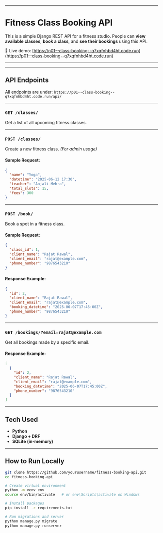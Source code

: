 
---

# Fitness Class Booking API

This is a simple Django REST API for a fitness studio.
People can **view available classes**, **book a class**, and **see their bookings** using this API.

🚀 Live demo: [https://p01--class-booking--q7xqfnhbd4ht.code.run](https://p01--class-booking--q7xqfnhbd4ht.code.run)

---


---

## API Endpoints

All endpoints are under:
`https://p01--class-booking--q7xqfnhbd4ht.code.run/api/`

---

### `GET /classes/`

Get a list of all upcoming fitness classes.



---

###  `POST /classes/`

Create a new fitness class. *(For admin usage)*

#### Sample Request:

```json
{
  "name": "Yoga",
  "datetime": "2025-06-12 17:30",
  "teacher": "Anjali Mehra",
  "total_slots": 15,
  "fees": 300
}
```

---

### `POST /book/`

Book a spot in a fitness class.

####  Sample Request:

```json
{
  "class_id": 1,
  "client_name": "Rajat Rawal",
  "client_email": "rajat@example.com",
  "phone_number": "9876543210"
}
```

#### Response Example:

```json
{
  "id": 2,
  "client_name": "Rajat Rawal",
  "client_email": "rajat@example.com",
  "booking_datetime": "2025-06-07T17:45:00Z",
  "phone_number": "9876543210"
}
```

---

### `GET /bookings/?email=rajat@example.com`

Get all bookings made by a specific email.

#### Response Example:

```json
[
  {
    "id": 2,
    "client_name": "Rajat Rawal",
    "client_email": "rajat@example.com",
    "booking_datetime": "2025-06-07T17:45:00Z",
    "phone_number": "9876543210"
  }
]
```

---

## Tech Used

* **Python**
* **Django + DRF**
* **SQLite (in-memory)**

---

## How to Run Locally

```bash
git clone https://github.com/yourusername/fitness-booking-api.git
cd fitness-booking-api

# Create virtual environment
python -m venv env
source env/bin/activate   # or env\Scripts\activate on Windows

# Install packages
pip install -r requirements.txt

# Run migrations and server
python manage.py migrate
python manage.py runserver
```

